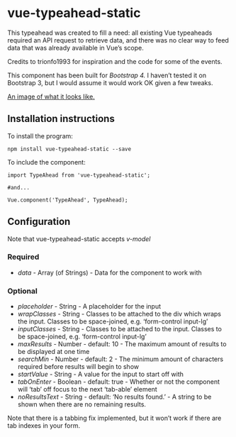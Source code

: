 # vue-typeahead-static

This typeahead was created to fill a need: all existing Vue typeaheads required an API request to retrieve data, and there was no clear way to feed data that was already available in Vue’s scope.

Credits to trionfo1993 for inspiration and  the code for some of the events.

This component has been built for *Bootstrap 4.* I haven’t tested it on Bootstrap 3, but I would assume it would work OK given a few tweaks.

[An image of what it looks like.](https://gyazo.com/acaf451be6b03738539a96423e30ed92)

## Installation instructions

To install the program:

```
npm install vue-typeahead-static --save
```

To include the component:

```
import TypeAhead from 'vue-typeahead-static';

#and...

Vue.component('TypeAhead', TypeAhead);
```

## Configuration
Note that vue-typeahead-static accepts *v-model*

### Required
* *data* - Array (of Strings) - Data for the component to work with

### Optional
* *placeholder* - String - A placeholder for the input
* *wrapClasses* - String - Classes to be attached to the div which wraps the input. Classes to be space-joined, e.g. ‘form-control input-lg’
* *inputClasses* - String - Classes to be attached to the input. Classes to be space-joined, e.g. ‘form-control input-lg’
* *maxResults* - Number - default: 10 - The maximum amount of results to be displayed at one time
* *searchMin* - Number - default: 2 - The minimum amount of characters required before results will begin to show
* *startValue* - String - A value for the input to start off with
* *tabOnEnter* - Boolean - default: true - Whether or not the component will ‘tab’ off focus to the next ‘tab-able’ element
* *noResultsText* - String - default: ‘No results found.’ - A string to be shown when there are no remaining results.

Note that there is a tabbing fix implemented, but it won’t work if there are tab indexes in your form.